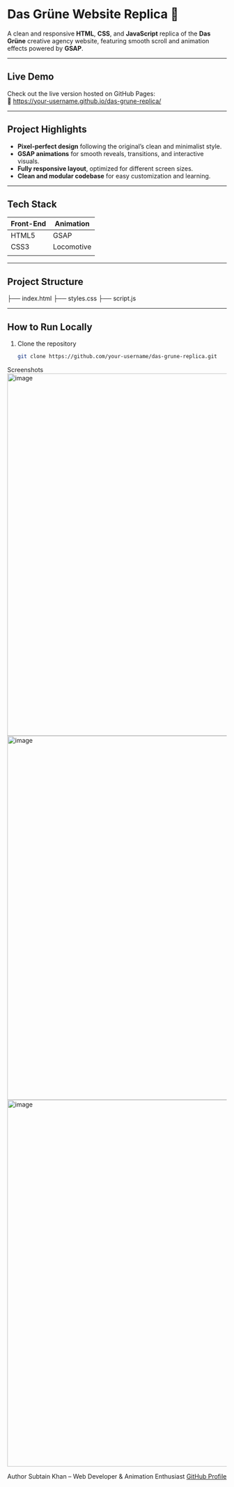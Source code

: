 # Das Grüne Website Replica 🌿

A clean and responsive **HTML**, **CSS**, and **JavaScript** replica of the **Das Grüne** creative agency website, featuring smooth scroll and animation effects powered by **GSAP**.

---

##  Live Demo  
Check out the live version hosted on GitHub Pages:  
🔗 https://your-username.github.io/das-grune-replica/

---

##  Project Highlights

-  **Pixel-perfect design** following the original’s clean and minimalist style.  
-  **GSAP animations** for smooth reveals, transitions, and interactive visuals.  
-  **Fully responsive layout**, optimized for different screen sizes.  
-  **Clean and modular codebase** for easy customization and learning.

---

##  Tech Stack

| Front-End | Animation |
|-----------|-----------|
| HTML5     |  GSAP     |
| CSS3      |Locomotive |
|                       |

---

##  Project Structure

├── index.html
├── styles.css
├── script.js


---

##  How to Run Locally

1. Clone the repository  
   ```bash
   git clone https://github.com/your-username/das-grune-replica.git

Screenshots
<img width="1895" height="832" alt="image" src="https://github.com/user-attachments/assets/986016d2-15a7-4f63-b3eb-1f0123af1841" />
<img width="1896" height="836" alt="image" src="https://github.com/user-attachments/assets/897150c0-315a-4679-becf-83304f98bbf6" />
<img width="1897" height="842" alt="image" src="https://github.com/user-attachments/assets/06d7466f-2fe8-4910-8e98-2e77d3845a97" />


Author
Subtain Khan – Web Developer & Animation Enthusiast
[GitHub Profile](https://github.com/SubtainkhanP)
